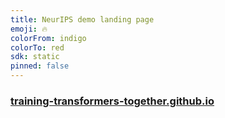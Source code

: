 ```yaml
---
title: NeurIPS demo landing page
emoji: 🔥
colorFrom: indigo
colorTo: red
sdk: static
pinned: false
---
```

### [training-transformers-together.github.io](https://training-transformers-together.github.io)


